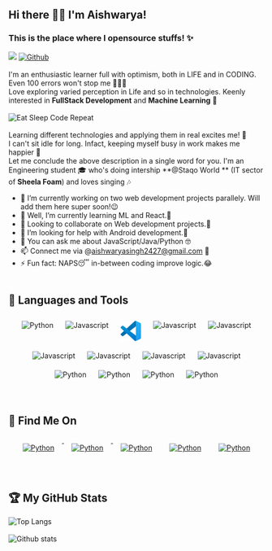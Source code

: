 ## Hi there 🙋🏻 I'm Aishwarya!

### This is the place where I opensource stuffs! ✨ </br>
![](https://visitor-badge.laobi.icu/badge?page_id=aishwarya-singh04.aishwarya-singh04) [![Github](https://img.shields.io/github/followers/aishwarya-singh04?label=Follow&style=social)](https://github.com/aishwarya-singh04)</br></br>
I'm an enthusiastic learner full with optimism, both in LIFE and in CODING. Even 100 errors won't stop me 🤷🏻‍♀️<br />
Love exploring varied perception in Life and so in technologies. Keenly interested in **FullStack Development** and **Machine Learning** 👀<br /><br />
![Eat Sleep Code Repeat](https://media.giphy.com/media/RbDKaczqWovIugyJmW/giphy.gif )</br><br />
Learning different technologies and applying them in real excites me! 🤩<br />
I can't sit idle for long. Infact, keeping myself busy in work makes me happier 👻<br />
Let me conclude the above description in a single word for you. I'm an Engineering student 🎓 who's doing intership **@Staqo World ** (IT sector of **Sheela Foam**) and loves singing 🎶 <br />



- 🔭 I’m currently working on two web development projects parallely. Will add them here super soon!😉
- 🌱 Well, I’m currently learning ML and React.🧐
- 👯 Looking to collaborate on Web development projects.🤗
- 🤔 I’m looking for help with Android development.🤯
- 💬 You can ask me about JavaScript/Java/Python 🤓
- 📫 Connect me via @aishwaryasingh2427@gmail.com 🔗
- ⚡ Fun fact: NAPS😴 in-between coding improve logic.😂
</br></br>

## 🧰 Languages and Tools
<p align="center">
<img src="https://cdn-icons-png.flaticon.com/128/226/226777.png" alt="Python" height="40" style="vertical-align; margin: 10px">
<img src="https://cdn-icons-png.flaticon.com/128/1199/1199124.png" alt="Javascript" height="40" style="vertical-align:top; margin:10px">
<img src="https://raw.githubusercontent.com/github/explore/80688e429a7d4ef2fca1e82350fe8e3517d3494d/topics/visual-studio-code/visual-studio-code.png" alt="VS Code" height="40" style="vertical-align:top; margin:10px">
<img src="https://cdn-icons-png.flaticon.com/128/888/888847.png" alt="Javascript" height="40" style="vertical-align:top; margin:10px">
<img src="https://t3.ftcdn.net/jpg/00/62/57/34/240_F_62573467_9ssewgM2Jw6FJh8u6asekeXLP7s94Qw4.jpg" alt="Javascript" height="40" style="vertical-align:top; margin:10px">
<img src="https://cdn-icons-png.flaticon.com/512/919/919851.png" alt="Javascript" height="40" style="vertical-align:top; margin:10px">
<img src="https://cdn-icons-png.flaticon.com/128/174/174854.png" alt="Javascript" height="40" style="vertical-align:top; margin:10px">
<img src="https://img-premium.flaticon.com/png/512/3098/premium/3098090.png?token=exp=1631722352~hmac=0b9e3837b04ca80f93fa22b79890623c" alt="Javascript" height="40" style="vertical-align:top; margin:10px">
<img src="https://as1.ftcdn.net/v2/jpg/01/39/48/46/500_F_139484626_cqPNhvfRtWrNMNmuSeBMBiCUkPJTzgjS.jpg" alt="Javascript" height="45" style="vertical-align:top; margin:10px">
<img src="https://cdn-icons-png.flaticon.com/512/617/617517.png" alt="Python" height="40" style="vertical-align; margin: 10px">

<img src="https://cdn-icons-png.flaticon.com/512/288/288882.png" alt="Python" height="40" style="vertical-align; margin: 10px">
<img src="https://upload.wikimedia.org/wikipedia/commons/thumb/3/38/Jupyter_logo.svg/1767px-Jupyter_logo.svg.png" alt="Python" height="40" style="vertical-align; margin: 10px">
<img src="https://upload.wikimedia.org/wikipedia/commons/thumb/9/93/MongoDB_Logo.svg/2560px-MongoDB_Logo.svg.png" alt="Python" height="40" style="vertical-align; margin: 10px">
</p></br>

## 🔎 Find Me On
<p align="center">
 <a href="https://www.facebook.com/profile.php?id=100015922392606" target="_blank" rel="noopener noreferrer"> <img src="https://cdn-icons-png.flaticon.com/512/37/37409.png" alt="Python" height="40" style="vertical-align:top; margin:15px"> </a>
 <a href="https://aishwarya-singh04.github.io/" target="_blank" rel="noopener noreferrer"> <img src="https://icons-for-free.com/iconfiles/png/512/part+1+github-1320568339880199515.png" alt="Python" height="45" style="vertical-align:top; margin:15px"> </a>
 <a href="https://linkedin.com/in/aishwaryaasingh" target="_blank" rel="noopener noreferrer"> <img src="https://cdn.jsdelivr.net/npm/simple-icons@v3/icons/linkedin.svg" alt="Python" height="40" style="vertical-align:top; margin:15px"></a>
 <a href="mailto:aishwaryasingh2427@gmail.com"> <img src="https://cdn.jsdelivr.net/npm/simple-icons@v3/icons/gmail.svg" alt="Python" height="40" style="vertical-align:top; margin:15px"></a>
  <a href="https://www.instagram.com/aish.waryaa__"> <img src="https://cdn1.iconfinder.com/data/icons/ios-11-glyphs/30/instagram-512.png" alt="Python" height="45" style="vertical-align:top; margin:15px"></a>
</p></br>

## 🏆 My GitHub Stats

![Top Langs](https://github-readme-stats.vercel.app/api/top-langs/?username=aishwarya-singh04&theme=tokyonight)</br></br>
![Github stats](https://github-readme-stats.vercel.app/api?username=aishwarya-singh04&theme=tokyonight)</br>






